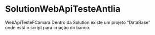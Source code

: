 # SolutionWebApiTesteAntlia
WebApiTesteFCamara
Dentro da Solution existe um projeto “DataBase” onde está o script para criação do banco.
